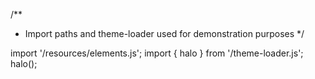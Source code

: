 <!--
type: template
name: card
-->
/**
 * Import paths and theme-loader used for demonstration purposes
 */

import '/resources/elements.js';
import { halo } from '/theme-loader.js';
halo();
